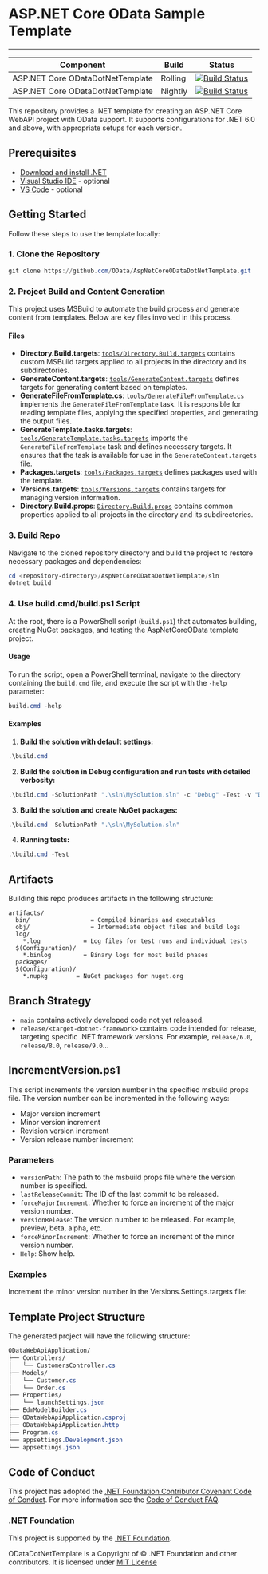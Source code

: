 # ASP.NET Core OData Sample Template

---

Component | Build  | Status 
--------|--------- |---------
ASP.NET Core ODataDotNetTemplate|Rolling | [![Build Status](https://msazure.visualstudio.com/One/_apis/build/status/407212?repoName=OData/ODataDotNetTemplate&branchName=main)](https://msazure.visualstudio.com/One/_build/latest/407212?repoName=OData/ODataDotNetTemplate&branchName=main)
ASP.NET Core ODataDotNetTemplate|Nightly | [![Build Status](https://msazure.visualstudio.com/One/_apis/build/status/407217?repoName=OData/ODataDotNetTemplate&branchName=main)](https://msazure.visualstudio.com/One/_build/latest/407217?repoName=OData/ODataDotNetTemplate&branchName=main)

This repository provides a .NET template for creating an ASP.NET Core WebAPI project with OData support. It supports configurations for .NET 6.0 and above, with appropriate setups for each version.

## Prerequisites

- [Download and install .NET](https://dotnet.microsoft.com/en-us/download)
- [Visual Studio IDE](https://visualstudio.microsoft.com/#vs-section) - optional
- [VS Code](https://visualstudio.microsoft.com/#vscode-section) - optional

## Getting Started

Follow these steps to use the template locally:

### 1. Clone the Repository

```powershell
git clone https://github.com/OData/AspNetCoreODataDotNetTemplate.git
```

### 2. Project Build and Content Generation

This project uses MSBuild to automate the build process and generate content from templates. Below are key files involved in this process.

#### Files

- **Directory.Build.targets**: [`tools/Directory.Build.targets`](./tools/Directory.Build.targets) contains custom MSBuild targets applied to all projects in the directory and its subdirectories.
- **GenerateContent.targets**: [`tools/GenerateContent.targets`](./tools/GenerateContent.targets) defines targets for generating content based on templates.
- **GenerateFileFromTemplate.cs**: [`tools/GenerateFileFromTemplate.cs`](./tools/GenerateFileFromTemplate.cs) implements the `GenerateFileFromTemplate` task. It is responsible for reading template files, applying the specified properties, and generating the output files.
- **GenerateTemplate.tasks.targets**: [`tools/GenerateTemplate.tasks.targets`](./tools/GenerateTemplate.tasks.targets) imports the `GenerateFileFromTemplate` task and defines necessary targets. It ensures that the task is available for use in the `GenerateContent.targets` file.
- **Packages.targets**: [`tools/Packages.targets`](./tools/Packages.targets) defines packages used with the template.
- **Versions.targets**: [`tools/Versions.targets`](./tools/Versions.targets) contains targets for managing version information.
- **Directory.Build.props**: [`Directory.Build.props`](./Directory.Build.props) contains common properties applied to all projects in the directory and its subdirectories.

### 3. Build Repo

Navigate to the cloned repository directory and build the project to restore necessary packages and dependencies:

```powershell
cd <repository-directory>/AspNetCoreODataDotNetTemplate/sln
dotnet build
```

### 4. Use build.cmd/build.ps1 Script

At the root, there is a PowerShell script (`build.ps1`) that automates building, creating NuGet packages, and testing the AspNetCoreOData template project.

#### Usage

To run the script, open a PowerShell terminal, navigate to the directory containing the `build.cmd` file, and execute the script with the `-help` parameter:

```powershell
build.cmd -help
```

#### Examples

1. **Build the solution with default settings:**
  ```powershell
  .\build.cmd
  ```

2. **Build the solution in Debug configuration and run tests with detailed verbosity:**
  ```powershell
  .\build.cmd -SolutionPath ".\sln\MySolution.sln" -c "Debug" -Test -v "Detailed"
  ```

3. **Build the solution and create NuGet packages:**
  ```powershell
  .\build.cmd -SolutionPath ".\sln\MySolution.sln"
  ```

4. **Running tests:**
  ```powershell
  .\build.cmd -Test
  ```

## Artifacts

Building this repo produces artifacts in the following structure:

```text
artifacts/
  bin/                 = Compiled binaries and executables
  obj/                 = Intermediate object files and build logs
  log/
    *.log            = Log files for test runs and individual tests
  $(Configuration)/
    *.binlog         = Binary logs for most build phases
  packages/
  $(Configuration)/
    *.nupkg        = NuGet packages for nuget.org
```

## Branch Strategy

- `main` contains actively developed code not yet released.
- `release/<target-dotnet-framework>` contains code intended for release, targeting specific .NET framework versions. For example, `release/6.0`, `release/8.0`, `release/9.0`...

## IncrementVersion.ps1

This script increments the version number in the specified msbuild props file. The version number can be incremented in the following ways:
- Major version increment
- Minor version increment
- Revision version increment
- Version release number increment

### Parameters

- `versionPath`: The path to the msbuild props file where the version number is specified.
- `lastReleaseCommit`: The ID of the last commit to be released.
- `forceMajorIncrement`: Whether to force an increment of the major version number.
- `versionRelease`: The version number to be released. For example, preview, beta, alpha, etc.
- `forceMinorIncrement`: Whether to force an increment of the minor version number.
- `Help`: Show help.

### Examples

Increment the minor version number in the Versions.Settings.targets file:

## Template Project Structure

The generated project will have the following structure:

```css
ODataWebApiApplication/
├── Controllers/
│   └── CustomersController.cs
├── Models/
│   └── Customer.cs
│   └── Order.cs
├── Properties/
│   └── launchSettings.json
├── EdmModelBuilder.cs
├── ODataWebApiApplication.csproj
├── ODataWebApiApplication.http
├── Program.cs
└── appsettings.Development.json
└── appsettings.json
```

## Code of Conduct

This project has adopted the [.NET Foundation Contributor Covenant Code of Conduct](https://dotnetfoundation.org/about/policies/code-of-conduct). For more information see the [Code of Conduct FAQ](https://dotnetfoundation.org/about/faq).

### .NET Foundation

This project is supported by the [.NET Foundation](https://dotnetfoundation.org).

ODataDotNetTemplate is a Copyright of &copy; .NET Foundation and other contributors. It is licensed under [MIT License](https://github.com/OData/ODataDotNetTemplate/blob/main/License.txt)
